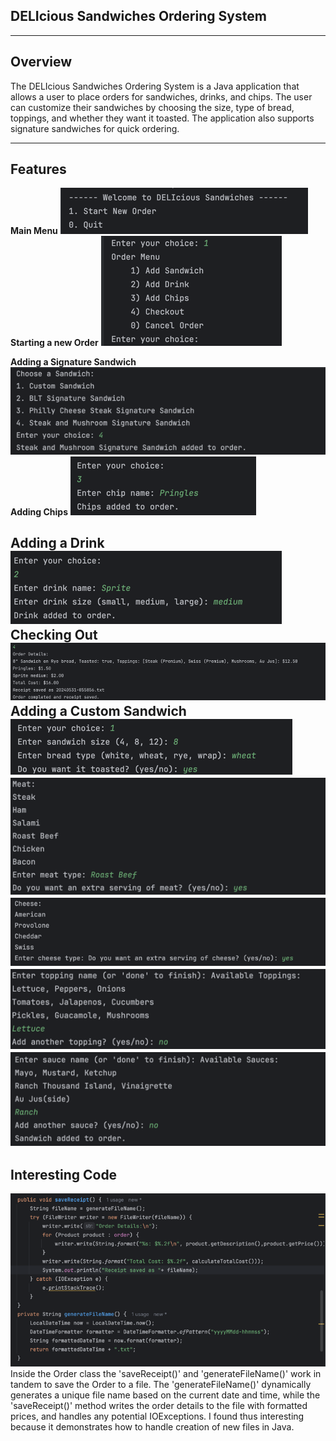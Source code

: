 DELIcious Sandwiches Ordering System
--
___
Overview
-
The DELIcious Sandwiches Ordering System is a Java application that allows a user to place orders for sandwiches, drinks, and chips. The user can customize their sandwiches by choosing the size, type of bread, toppings, and whether they want it toasted. The application also supports signature sandwiches for quick ordering.

---
Features
--
**Main Menu**
![img.png](src/main/java/com/ps/img.png)
**Starting a new Order**
![img_1.png](src/main/java/com/ps/img_1.png)

**Adding a Signature Sandwich**
![img_2.png](src/main/java/com/ps/img_2.png)
**Adding Chips**
![img_3.png](src/main/java/com/ps/img_3.png)

**Adding a Drink**
![img_4.png](src/main/java/com/ps/img_4.png)
**Checking Out**
![img_5.png](src/main/java/com/ps/img_5.png)
**Adding a Custom Sandwich**
![img_6.png](src/main/java/com/ps/img_6.png)
![img_7.png](src/main/java/com/ps/img_7.png)
![img_8.png](src/main/java/com/ps/img_8.png)
![img_9.png](src/main/java/com/ps/img_9.png)
![img_10.png](src/main/java/com/ps/img_10.png)
---
Interesting Code
--
![img_11.png](src/main/java/com/ps/img_11.png)
Inside the Order class the 'saveReceipt()' and 'generateFileName()' work in tandem to save the Order to a file. The 'generateFileName()' dynamically generates a unique file name based on the current date and time, while the 'saveReceipt()' method writes the order details to the file with formatted prices, and handles any potential IOExceptions. I found thus interesting because it demonstrates how to handle creation of new files in Java. 




